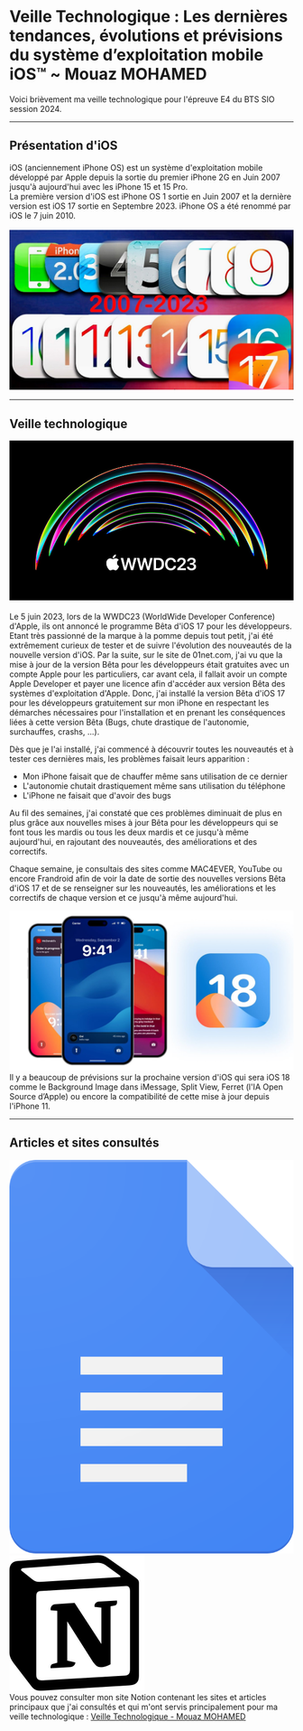 # Veille Technologique : Les dernières tendances, évolutions et prévisions du système d’exploitation mobile iOS™ ~ Mouaz MOHAMED
Voici brièvement ma veille technologique pour l'épreuve E4 du BTS SIO session 2024.<br>

---

## Présentation d'iOS
iOS (anciennement iPhone OS) est un système d'exploitation mobile développé par Apple depuis la sortie du premier iPhone 2G en Juin 2007 jusqu'à aujourd'hui avec les iPhone 15 et 15 Pro.<br>
La première version d'iOS est iPhone OS 1 sortie en Juin 2007 et la dernière version est iOS 17 sortie en Septembre 2023.
iPhone OS a été renommé par iOS le 7 juin 2010.<br><br>
![ios](Annexes/ios.jpg)

---

## Veille technologique
![wwdc](Annexes/wwdc.jpg)<br><br>
Le 5 juin 2023, lors de la WWDC23 (WorldWide Developer Conference) d'Apple, ils ont annoncé le programme Bêta d'iOS 17 pour les développeurs. Etant très passionné de la marque à la pomme depuis tout petit, j'ai été extrêmement curieux de tester et de suivre l'évolution des nouveautés de la nouvelle version d'iOS. Par la suite, sur le site de 01net.com, j'ai vu que la mise à jour de la version Bêta pour les développeurs était gratuites avec un compte Apple pour les particuliers, car avant cela, il fallait avoir un compte Apple Developer et payer une licence afin d'accéder aux version Bêta des systèmes d'exploitation d'Apple. Donc, j'ai installé la version Bêta d'iOS 17 pour les développeurs gratuitement sur mon iPhone en respectant les démarches nécessaires pour l'installation et en prenant les conséquences liées à cette version Bêta (Bugs, chute drastique de l'autonomie, surchauffes, crashs, ...).

Dès que je l'ai installé, j'ai commencé à découvrir toutes les nouveautés et à tester ces dernières mais, les problèmes faisait leurs apparition : 

- Mon iPhone faisait que de chauffer même sans utilisation de ce dernier
- L'autonomie chutait drastiquement même sans utilisation du téléphone
- L'iPhone ne faisait que d'avoir des bugs

Au fil des semaines, j'ai constaté que ces problèmes diminuait de plus en plus grâce aux nouvelles mises à jour Bêta pour les développeurs qui se font tous les mardis ou tous les deux mardis et ce jusqu'à même aujourd'hui, en rajoutant des nouveautés, des améliorations et des correctifs.

Chaque semaine, je consultais des sites comme MAC4EVER, YouTube ou encore Frandroid afin de voir la date de sortie des nouvelles versions Bêta d'iOS 17 et de se renseigner sur les nouveautés, les améliorations et les correctifs de chaque version et ce jusqu'à même aujourd'hui. <br>

![18](Annexes/18.jpg)
Il y a beaucoup de prévisions sur la prochaine version d'iOS qui sera iOS 18 comme le Background Image dans iMessage, Split View, Ferret (l'IA Open Source d’Apple) ou encore la compatibilité de cette mise à jour depuis l'iPhone 11. 

---

## Articles et sites consultés
![articles](Annexes/article.png)
![notion](Annexes/lg.png)<br>
Vous pouvez consulter mon site Notion contenant les sites et articles principaux que j'ai consultés et qui m'ont servis principalement pour ma veille technologique : [Veille Technologique - Mouaz MOHAMED](https://www.bit.ly/mouaz-ios "Consulter ma veille technologique")